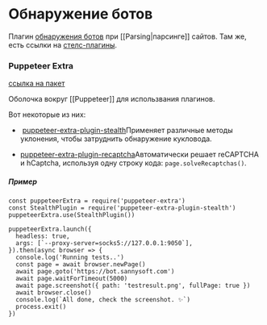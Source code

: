 # Обнаружение ботов

Плагин [обнаружения ботов](https://github.com/fingerprintjs/BotD) при [[Parsing|парсинге]] сайтов. Там же, есть ссылки на [стелс-плагины](https://github.com/fingerprintjs/BotD#stealth-plugins).

### Puppeteer Extra
[ссылка на пакет](https://www.npmjs.com/package/puppeteer-extra)

Оболочка вокруг [[Puppeteer]] для использвания плагинов.

Вот некоторые из них:
-  [puppeteer-extra-plugin-stealth](https://github.com/berstend/puppeteer-extra/blob/HEAD/packages/puppeteer-extra-plugin-stealth)Применяет различные методы уклонения, чтобы затруднить обнаружение кукловода.

- [puppeteer-extra-plugin-recaptcha](https://github.com/berstend/puppeteer-extra/blob/HEAD/packages/puppeteer-extra-plugin-recaptcha)Автоматически решает reCAPTCHA и hCaptcha, используя одну строку кода: `page.solveRecaptchas()`.

##### Пример
```
const puppeteerExtra = require('puppeteer-extra')
const StealthPlugin = require('puppeteer-extra-plugin-stealth')
puppeteerExtra.use(StealthPlugin())

puppeteerExtra.launch({
  headless: true,
  args: [`--proxy-server=socks5://127.0.0.1:9050`],
}).then(async browser => {
  console.log('Running tests..')
  const page = await browser.newPage()
  await page.goto('https://bot.sannysoft.com')
  await page.waitForTimeout(5000)
  await page.screenshot({ path: 'testresult.png', fullPage: true })
  await browser.close()
  console.log(`All done, check the screenshot. ✨`)
  process.exit()
})
```